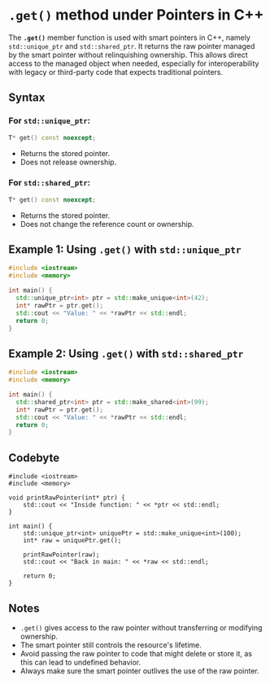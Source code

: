 # `.get()` method under Pointers in C++

The **`.get()`** member function is used with smart pointers in C++, namely `std::unique_ptr` and `std::shared_ptr`. It returns the raw pointer managed by the smart pointer without relinquishing ownership. This allows direct access to the managed object when needed, especially for interoperability with legacy or third-party code that expects traditional pointers.

## Syntax

### For `std::unique_ptr`:

```cpp
T* get() const noexcept;
```

- Returns the stored pointer.
- Does not release ownership.

### For `std::shared_ptr`:

```cpp
T* get() const noexcept;
```

- Returns the stored pointer.
- Does not change the reference count or ownership.

## Example 1: Using `.get()` with `std::unique_ptr`

```cpp
#include <iostream>
#include <memory>

int main() {
  std::unique_ptr<int> ptr = std::make_unique<int>(42);
  int* rawPtr = ptr.get();
  std::cout << "Value: " << *rawPtr << std::endl;
  return 0;
}
```

## Example 2: Using `.get()` with `std::shared_ptr`

```cpp
#include <iostream>
#include <memory>

int main() {
  std::shared_ptr<int> ptr = std::make_shared<int>(99);
  int* rawPtr = ptr.get();
  std::cout << "Value: " << *rawPtr << std::endl;
  return 0;
}
```

## Codebyte

```codebyte/cpp
#include <iostream>
#include <memory>

void printRawPointer(int* ptr) {
    std::cout << "Inside function: " << *ptr << std::endl;
}

int main() {
    std::unique_ptr<int> uniquePtr = std::make_unique<int>(100);
    int* raw = uniquePtr.get();

    printRawPointer(raw);
    std::cout << "Back in main: " << *raw << std::endl;

    return 0;
}
```

## Notes

- `.get()` gives access to the raw pointer without transferring or modifying ownership.
- The smart pointer still controls the resource's lifetime.
- Avoid passing the raw pointer to code that might delete or store it, as this can lead to undefined behavior.
- Always make sure the smart pointer outlives the use of the raw pointer.
